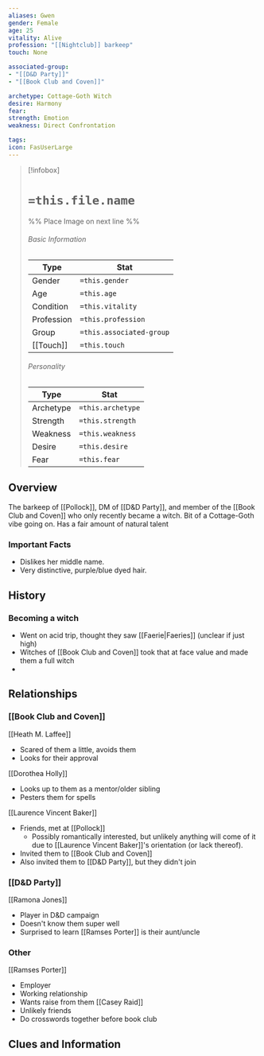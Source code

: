 ```yaml
---
aliases: Gwen
gender: Female
age: 25
vitality: Alive
profession: "[[Nightclub]] barkeep"
touch: None

associated-group:
- "[[D&D Party]]"
- "[[Book Club and Coven]]"

archetype: Cottage-Goth Witch
desire: Harmony
fear: 
strength: Emotion
weakness: Direct Confrontation

tags: 
icon: FasUserLarge
---
```


> [!infobox]
> # `=this.file.name`
> %% Place Image on next line %%
> ###### Basic Information
> Type |  Stat |
> ---|---|
> Gender | `=this.gender` |
> Age | `=this.age` |
> Condition | `=this.vitality` |
> Profession | `=this.profession` |
> Group | `=this.associated-group` |
> [[Touch]] | `=this.touch` |
> ###### Personality
> Type |  Stat |
> ---|---|
> Archetype | `=this.archetype` |
> Strength | `=this.strength` |
> Weakness | `=this.weakness` |
> Desire | `=this.desire` |
> Fear | `=this.fear` |
## Overview
The barkeep of [[Pollock]], DM of [[D&D Party]], and member of the [[Book Club and Coven]] who only recently became a witch. Bit of a Cottage-Goth vibe going on. Has a fair amount of natural talent

### Important Facts
- Dislikes her middle name. 
- Very distinctive, purple/blue dyed hair. 

## History

### Becoming a witch
- Went on acid trip, thought they saw [[Faerie|Faeries]] (unclear if just high)
- Witches of [[Book Club and Coven]] took that at face value and made them a full witch
- 

## Relationships
### [[Book Club and Coven]]
[[Heath M. Laffee]]
- Scared of them a little, avoids them
- Looks for their approval

[[Dorothea Holly]]
- Looks up to them as a mentor/older sibling
- Pesters them for spells

[[Laurence Vincent Baker]]
- Friends, met at [[Pollock]]
	- Possibly romantically interested, but unlikely anything will come of it due to [[Laurence Vincent Baker]]'s orientation (or lack thereof).
- Invited them to [[Book Club and Coven]]
- Also invited them to [[D&D Party]], but they didn't join

### [[D&D Party]]
[[Ramona Jones]]
- Player in D&D campaign
- Doesn't know them super well
- Surprised to learn [[Ramses Porter]] is their aunt/uncle

### Other
[[Ramses Porter]]
- Employer
- Working relationship
- Wants raise from them
[[Casey Raid]]
- Unlikely friends
- Do crosswords together before book club


## Clues and Information
